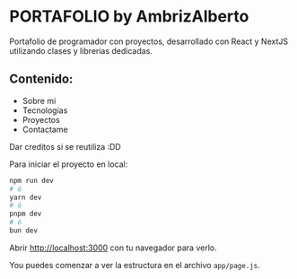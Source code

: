 # PORTAFOLIO by AmbrizAlberto
Portafolio de programador con proyectos, desarrollado con React y NextJS utilizando clases y librerias dedicadas.
##

## Contenido:
 
- Sobre mi
- Tecnologias
- Proyectos
- Contactame

Dar creditos si se reutiliza :DD

Para iniciar el proyecto en local:
```bash
npm run dev
# ó
yarn dev
# ó
pnpm dev
# ó
bun dev
```

Abrir [http://localhost:3000](http://localhost:3000) con tu navegador para verlo.

You puedes comenzar a ver la estructura en el archivo `app/page.js`.

